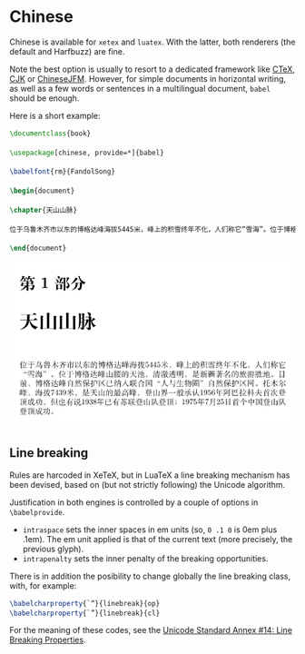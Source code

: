 # Chinese

Chinese is available for `xetex` and `luatex`. With the latter, both
renderers (the default and Harfbuzz) are fine.

Note the best option is usually to resort to a dedicated framework like
[CTeX](https://ctan.org/pkg/ctex), [CJK](https://ctan.org/pkg/cjk) or
[ChineseJFM](https://ctan.org/pkg/chinese-jfm). However, for simple
documents in horizontal writing, as well as a few words or sentences in
a multilingual document, `babel` should be enough.

Here is a short example:
```tex
\documentclass{book}

\usepackage[chinese, provide=*]{babel}

\babelfont{rm}{FandolSong}

\begin{document}

\chapter{天山山脉}

位于乌鲁木齐市以东的博格达峰海拔5445米，峰上的积雪终年不化，人们称它“雪海”。位于博格达峰山腰的天池，清澈透明，是新疆著名的旅游胜地。目前，博格达峰自然保护区已纳入联合国“人与生物圈”自然保护区网。托木尔峰，海拔7439米，是天山的最高峰，登山界一般承认1956年阿巴拉科夫首次登顶成功，但也有说1938年已有苏联登山队登顶；1975年7月25日首个中国登山队登顶成功。

\end{document}
```

![](../media/chinese-sample.png)

## Line breaking

Rules are harcoded in XeTeX, but in LuaTeX a line breaking mechanism
has been devised, based on (but not strictly following) the Unicode
algorithm.

Justification in both engines is controlled by a couple of options in
`\babelprovide`.

* `intraspace` sets the inner spaces in em units (so, `0 .1 0` is 0em
  plus .1em). The em unit applied is that of the current text (more
  precisely, the previous glyph).
* `intrapenalty` sets the inner penalty of the breaking opportunities.

There is in addition the posibility to change globally the line
breaking class, with, for example:
```tex
\babelcharproperty{`“}{linebreak}{op}
\babelcharproperty{`”}{linebreak}{cl}
```
   
For the meaning of these codes, see the [Unicode Standard Annex #14:
Line Breaking
Properties](https://www.unicode.org/reports/tr14/).


